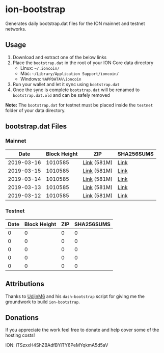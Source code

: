 # ion-bootstrap

Generates daily bootstrap.dat files for the ION mainnet and testnet networks.

## Usage

1. Download and extract one of the below links
2. Place the `bootstrap.dat` in the root of your ION Core data directory
    - Linux: `~/.ioncoin/`
    - Mac: `~/Library/Application Support/ioncoin/`
    - Windows: `%APPDATA%\ioncoin`
3. Run your wallet and let it sync using `bootstrap.dat`
4. Once the sync is complete `bootstrap.dat` will be renamed to `bootstrap.dat.old` and can be safely removed

**Note:** The `bootstrap.dat` for testnet must be placed inside the `testnet` folder of your data directory.

## bootstrap.dat Files

### Mainnet

|    Date    | Block Height | ZIP | SHA256SUMS |
| ---------- | ------------ | --- | ---------- |
| 2019-03-16 | 1010585 | [Link](https://s3-ap-southeast-2.amazonaws.com/ion-bootstrap/mainnet/2019-03-16/bootstrap.dat.zip) (581M) | [Link](https://s3-ap-southeast-2.amazonaws.com/ion-bootstrap/mainnet/2019-03-16/SHA256SUMS) |
| 2019-03-15 | 1010585 | [Link](https://s3-ap-southeast-2.amazonaws.com/ion-bootstrap/mainnet/2019-03-15/bootstrap.dat.zip) (581M) | [Link](https://s3-ap-southeast-2.amazonaws.com/ion-bootstrap/mainnet/2019-03-15/SHA256SUMS) |
| 2019-03-14 | 1010585 | [Link](https://s3-ap-southeast-2.amazonaws.com/ion-bootstrap/mainnet/2019-03-14/bootstrap.dat.zip) (581M) | [Link](https://s3-ap-southeast-2.amazonaws.com/ion-bootstrap/mainnet/2019-03-14/SHA256SUMS) |
| 2019-03-13 | 1010585 | [Link](https://s3-ap-southeast-2.amazonaws.com/ion-bootstrap/mainnet/2019-03-13/bootstrap.dat.zip) (581M) | [Link](https://s3-ap-southeast-2.amazonaws.com/ion-bootstrap/mainnet/2019-03-13/SHA256SUMS) |
| 2019-03-12 | 1010585 | [Link](https://s3-ap-southeast-2.amazonaws.com/ion-bootstrap/mainnet/2019-03-12/bootstrap.dat.zip) (581M) | [Link](https://s3-ap-southeast-2.amazonaws.com/ion-bootstrap/mainnet/2019-03-12/SHA256SUMS) |

### Testnet

|    Date    | Block Height | ZIP | SHA256SUMS |
| ---------- | ------------ | --- | ---------- |
| 0 | 0 | 0 | 0 |
| 0 | 0 | 0 | 0 |
| 0 | 0 | 0 | 0 |
| 0 | 0 | 0 | 0 |
| 0 | 0 | 0 | 0 |

## Attributions

Thanks to [UdjinM6](https://github.com/UdjinM6) and his `dash-bootstrap` script
for giving me the groundwork to build `ion-bootstrap`.

## Donations

If you appreciate the work feel free to donate and help cover some of the
hosting costs!

ION: iTSzxxH4ShZBAdfBYiTY6PeMYqkmA5d5aV
